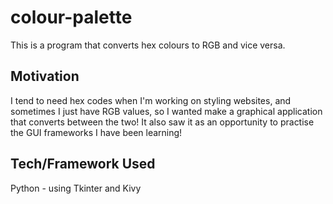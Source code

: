 # colour-palette
This is a program that converts hex colours to RGB and vice versa.

## Motivation
I tend to need hex codes when I'm working on styling websites, and sometimes I just have RGB values, so I wanted make a graphical application that converts between the two! It also saw it as an opportunity to practise the GUI frameworks I have been learning!

## Tech/Framework Used
Python - using Tkinter and Kivy
